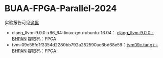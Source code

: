 # BUAA-FPGA-Parallel-2024

实验报告可见[这里](https://cookedbear.top/p/21846bc3.html)

- clang_llvm-9.0.0-x86_64-linux-gnu-ubuntu-16.04： [clang_llvm-9.0.0 - BHPAN](https://bhpan.buaa.edu.cn/link/AABD25CD358E4E4F91AFA70CD5F799B30E) 提取码：FPGA
- tvm-09c55fd1f3354d2280bb792a252590ac6bd68e58：[tvm09c.tar.gz - BHPAN](https://bhpan.buaa.edu.cn/link/AAE12DC43FDBD34603996A359B8194CBB3) 提取码：FPGA